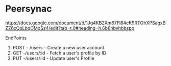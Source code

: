 # Peersynac
https://docs.google.com/document/d/1Jg4KB2Xm67Fl84eK9RTOhXPSagxBZZ6xQoLbqOMdSz4/edit?tab=t.0#heading=h.6b6nbvhbbspp

EndPoints

1) POST - /users -  Create a new user account
2) GET -/users/:id - Fetch a user's profile by ID
3) PUT -/users/:id - Update user's Profile
   
